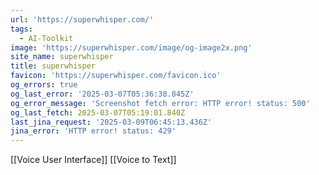 ```yaml
---
url: 'https://superwhisper.com/'
tags:
  - AI-Toolkit
image: 'https://superwhisper.com/image/og-image2x.png'
site_name: superwhisper
title: superwhisper
favicon: 'https://superwhisper.com/favicon.ico'
og_errors: true
og_last_error: '2025-03-07T05:36:38.845Z'
og_error_message: 'Screenshot fetch error: HTTP error! status: 500'
og_last_fetch: 2025-03-07T05:19:01.840Z
last_jina_request: '2025-03-09T06:45:13.436Z'
jina_error: 'HTTP error! status: 429'
---
```


[[Voice User Interface]]
[[Voice to Text]]

